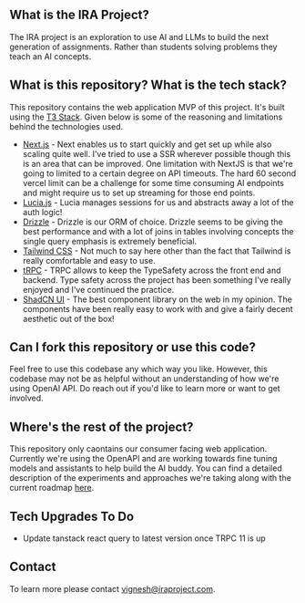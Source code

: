 ## What is the IRA Project?

The IRA project is an exploration to use AI and LLMs to build the next generation of assignments. Rather than students solving problems they teach an AI concepts.

## What is this repository? What is the tech stack?

This repository contains the web application MVP of this project. It's built using the [T3 Stack](https://create.t3.gg/). Given below is some of the reasoning and limitations behind the technologies used.

- [Next.js](https://nextjs.org) - Next enables us to start quickly and get set up while also scaling quite well. I've tried to use a SSR wherever possible though this is an area that can be improved. One limitation with NextJS is that we're going to limited to a certain degree on API timeouts. The hard 60 second vercel limit can be a challenge for some time consuming AI endpoints and might require us to set up streaming for those end points.
- [Lucia.js](https://lucia-auth.com) - Lucia manages sessions for us and abstracts away a lot of the auth logic!
- [Drizzle](https://orm.drizzle.team) - Drizzle is our ORM of choice. Drizzle seems to be giving the best performance and with a lot of joins in tables involving concepts the single query emphasis is extremely beneficial.
- [Tailwind CSS](https://tailwindcss.com) - Not much to say here other than the fact that Tailwind is really comfortable and easy to use.
- [tRPC](https://trpc.io) - TRPC allows to keep the TypeSafety across the front end and backend. Type safety across the project has been something I've really enjoyed and I've continued the practice.
- [ShadCN UI](https://ui.shadcn.com) - The best component library on the web in my opinion. The components have been really easy to work with and give a fairly decent aesthetic out of the box!

## Can I fork this repository or use this code?

Feel free to use this codebase any which way you like. However, this codebase may not be as helpful without an understanding of how we're using OpenAI API. Do reach out if you'd like to learn more or want to get involved.

## Where's the rest of the project?

This repository only caontains our consumer facing web application. Currently we're using the OpenAPI and are working towards fine tuning models and assistants to help build the AI buddy. You can find a detailed description of the experiments and approaches we're taking along with the current roadmap [here](https://github.com/Ira-Project/).

## Tech Upgrades To Do

- Update tanstack react query to latest version once TRPC 11 is up

## Contact

To learn more please contact vignesh@iraproject.com.
